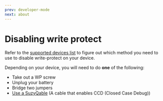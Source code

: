 ```yaml
---
prev: developer-mode
next: about
---
```


# Disabling write protect

Refer to the [supported devices list](supported-devices.html) to figure out which method you need to use to disable write-protect on your device.

Depending on your device, you will need to do **one** of the following:
- Take out a WP screw
- Unplug your battery
- Bridge two jumpers
- [Use a SuzyQable](suzyq) (A cable that enables CCD (Closed Case Debug))
